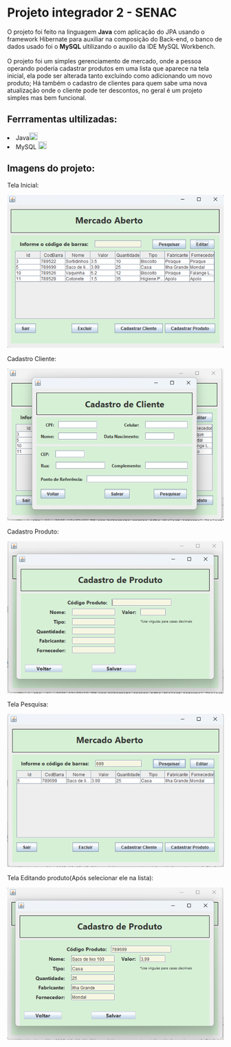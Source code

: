 <h1>Projeto integrador 2 - SENAC</h1>
<p>O projeto foi feito na linguagem <b>Java</b> com aplicação do JPA usando o framework Hibernate para auxiliar na composição do Back-end, o banco de dados usado foi o 
  <b>MySQL</b> ultilizando o auxilio da IDE MySQL Workbench.
  <br>
  <br>
  O projeto foi um simples gerenciamento de mercado, onde a pessoa operando poderia cadastrar produtos em uma lista que aparece na tela inicial, ela pode ser alterada tanto 
excluindo como adicionando um novo produto; Há também o cadastro de clientes para quem sabe uma nova atualização onde o cliente pode ter descontos, no geral é um projeto simples 
mas bem funcional.</p>
<h2>Ferrramentas ultilizadas:</h2>
<li>Java<img style="width: 20px; height: 18px;" src='https://github.com/user-attachments/assets/9b09f297-0258-4379-901d-0d72a0ef59a1'></li>
<li>MySQL <img style="width: 20px; height: 18px" src='https://github.com/user-attachments/assets/416f5209-52b2-4ec0-bfa4-3d5bbf90fd60'> </li>

<h2>Imagens do projeto:</h2>
<div style="width: 50px height: 150px"><p>Tela Inicial:</p><img src='https://raw.githubusercontent.com/Hollis08/Projeto-Integrador-2---SENAC/refs/heads/main/1-Tela%20Inicial.png'>
  <p>Cadastro Cliente:</p><img src='https://raw.githubusercontent.com/Hollis08/Projeto-Integrador-2---SENAC/refs/heads/main/2-cadastroCliente.png'>
  <p>Cadastro Produto:</p><img src='https://raw.githubusercontent.com/Hollis08/Projeto-Integrador-2---SENAC/refs/heads/main/3-cadastroProduto.png'>
  <p>Tela Pesquisa:</p><img src='https://raw.githubusercontent.com/Hollis08/Projeto-Integrador-2---SENAC/refs/heads/main/4-telaComPesquisa.png'>
  <p>Tela Editando produto(Após selecionar ele na lista):</p><img src='https://raw.githubusercontent.com/Hollis08/Projeto-Integrador-2---SENAC/refs/heads/main/5-telaEditarProduto.png'>
</div>
